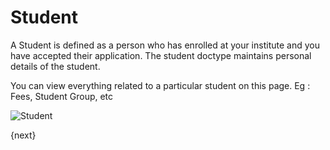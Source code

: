 # Student

A Student is defined as a person who has enrolled at your institute and you have accepted their application.
The student doctype maintains personal details of the student. 

You can view everything related to a particular student on this page. Eg : Fees, Student Group, etc

<img class="screenshot" alt="Student" src="{{url_prefix}}/assets/img/schools/student/student.png">

{next}
